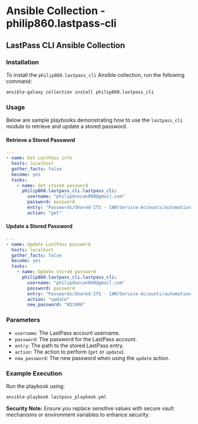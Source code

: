 # Ansible Collection - philip860.lastpass-cli

## LastPass CLI Ansible Collection

### Installation
To install the `philip860.lastpass_cli` Ansible collection, run the following command:

```sh
ansible-galaxy collection install philip860.lastpass_cli
```

### Usage
Below are sample playbooks demonstrating how to use the `lastpass_cli` module to retrieve and update a stored password.

#### Retrieve a Stored Password
```yaml
---
- name: Get LastPass info
  hosts: localhost
  gather_facts: false
  become: yes
  tasks:
    - name: Get stored password
      philip860.lastpass_cli.lastpass_cli:
        username: "philipduncan860@gmail.com"
        password: password
        entry: "Passwords/Shared-ITS - IAM/Service-Accounts/automation-AAP"
        action: "get"
```

#### Update a Stored Password
```yaml
---
- name: Update LastPass password
  hosts: localhost
  gather_facts: false
  become: yes
  tasks:
    - name: Update stored password
      philip860.lastpass_cli.lastpass_cli:
        username: "philipduncan860@gmail.com"
        password: password
        entry: "Passwords/Shared-ITS - IAM/Service-Accounts/automation-AAP"
        action: "update"
        new_password: "KD1906"
```

### Parameters
- `username`: The LastPass account username.
- `password`: The password for the LastPass account.
- `entry`: The path to the stored LastPass entry.
- `action`: The action to perform (`get` or `update`).
- `new_password`: The new password when using the `update` action.

### Example Execution
Run the playbook using:

```sh
ansible-playbook lastpass_playbook.yml
```

**Security Note:** Ensure you replace sensitive values with secure vault mechanisms or environment variables to enhance security.

